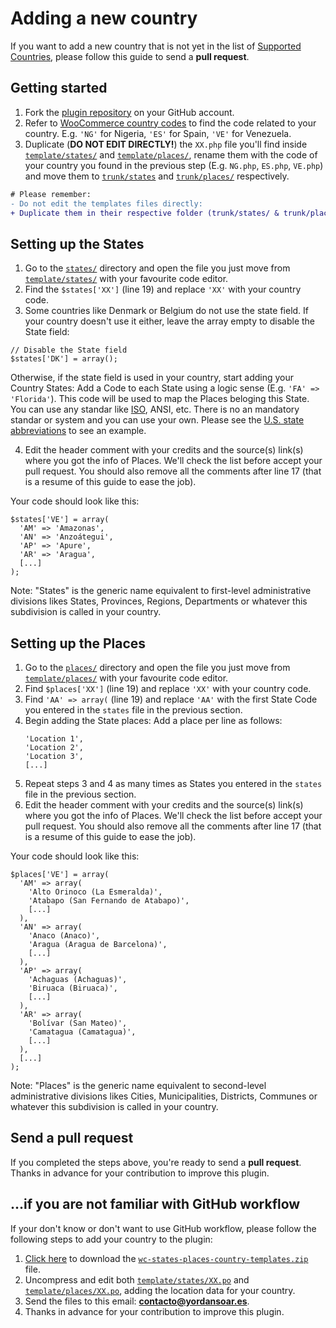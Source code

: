 # Adding a new country

If you want to add a new country that is not yet in the list of [Supported Countries](https://github.com/chitezh/woocommerce_states_places#supported-countries), please follow this guide to send a **pull request**.

## Getting started

1. Fork the [plugin repository](https://github.com/chitezh/woocommerce_states_places/) on your GitHub account.
2. Refer to [WooCommerce country codes](https://github.com/woocommerce/woocommerce/blob/master/i18n/countries.php) to find the code related to your country. E.g. `'NG'` for Nigeria, `'ES'` for Spain, `'VE'` for Venezuela.
3. Duplicate (**DO NOT EDIT DIRECTLY!**) the `XX.php` file you'll find inside [`template/states/`](https://github.com/chitezh/woocommerce_states_places/tree/master/templates/states) and [`template/places/`](https://github.com/chitezh/woocommerce_states_places/tree/master/templates/places), rename them with the code of your country you found in the previous step (E.g. `NG.php`, `ES.php`, `VE.php`) and move them to [`trunk/states`](https://github.com/chitezh/woocommerce_states_places/tree/master/trunk/states) and [`trunk/places/`](https://github.com/chitezh/woocommerce_states_places/tree/master/trunk/places) respectively.

```diff
# Please remember:
- Do not edit the templates files directly: 
+ Duplicate them in their respective folder (trunk/states/ & trunk/places/) and then update the country code.
```


## Setting up the States

1. Go to the [`states/`](https://github.com/chitezh/woocommerce_states_places/tree/master/trunk/states) directory and open the file you just move from [`template/states/`](https://github.com/chitezh/woocommerce_states_places/tree/master/templates/states) with your favourite code editor.
2. Find the `$states['XX']` (line 19) and replace `'XX'` with your country code.
3. Some countries like Denmark or Belgium do not use the state field. If your country doesn't use it either, leave the array empty to disable the State field:
```
// Disable the State field
$states['DK'] = array();
```

Otherwise, if the state field is used in your country, start adding your Country States: Add a Code to each State using a logic sense (E.g. `'FA' => 'Florida'`). This code will be used to map the Places beloging this State. You can use any standar like [ISO](https://www.iso.org/obp/ui/#search/code), ANSI, etc. There is no an mandatory standar or system and you can use your own. Please see the [U.S. state abbreviations](https://en.wikipedia.org/wiki/List_of_U.S._state_abbreviations) to see an example.

4. Edit the header comment with your credits and the source(s) link(s) where you got the info of Places. We'll check the list before accept your pull request. You should also remove all the comments after line 17 (that is a resume of this guide to ease the job).

Your code should look like this:

```
$states['VE'] = array(
  'AM' => 'Amazonas',
  'AN' => 'Anzoátegui',
  'AP' => 'Apure',
  'AR' => 'Aragua',
  [...]
);
```

Note: "States" is the generic name equivalent to first-level administrative divisions likes States, Provinces, Regions, Departments or whatever this subdivision is called in your country.

## Setting up the Places

1. Go to the [`places/`](https://github.com/chitezh/woocommerce_states_places/tree/master/trunk/places) directory and open the file you just move from [`template/places/`](https://github.com/chitezh/woocommerce_states_places/tree/master/templates/places) with your favourite code editor.
2. Find `$places['XX']` (line 19) and replace `'XX'` with your country code.
3. Find `'AA' => array(` (line 19) and replace `'AA'` with the first State Code you entered in the `states` file in the previous section.
4. Begin adding the State places: Add a place per line as follows:
   ```   
   'Location 1',
   'Location 2',
   'Location 3',
   [...]
   ```
5. Repeat steps 3 and 4 as many times as States you entered in the `states` file in the previous section.
6. Edit the header comment with your credits and the source(s) link(s) where you got the info of Places. We'll check the list before accept your pull request. You should also remove all the comments after line 17 (that is a resume of this guide to ease the job).

Your code should look like this:

```
$places['VE'] = array(
  'AM' => array(
    'Alto Orinoco (La Esmeralda)',
    'Atabapo (San Fernando de Atabapo)',
    [...]
  ),
  'AN' => array(
    'Anaco (Anaco)',
    'Aragua (Aragua de Barcelona)',
    [...]
  ),
  'AP' => array(
    'Achaguas (Achaguas)',
    'Biruaca (Biruaca)',
    [...]
  ),
  'AR' => array(
    'Bolívar (San Mateo)',
    'Camatagua (Camatagua)',
    [...]
  ),
  [...]
);
```

Note: "Places" is the generic name equivalent to second-level administrative divisions likes Cities, Municipalities, Districts, Communes or whatever this subdivision is called in your country.

## Send a pull request

If you completed the steps above, you're ready to send a **pull request**. Thanks in advance for your contribution to improve this plugin.

## ...if you are not familiar with GitHub workflow

If your don't know or don't want to use GitHub workflow, please follow the following steps to add your country to the plugin:

1. [Click here](https://github.com/chitezh/woocommerce_states_places/raw/master/templates/wc-states-places-country-templates.zip) to download the [`wc-states-places-country-templates.zip`](https://github.com/chitezh/woocommerce_states_places/raw/master/templates/wc-states-places-country-templates.zip) file. 
2. Uncompress and edit both [`template/states/XX.po`](https://github.com/chitezh/woocommerce_states_places/blob/master/templates/states/XX.php) and [`template/places/XX.po`](https://github.com/chitezh/woocommerce_states_places/blob/master/templates/places/XX.php), adding the location data for your country.
3. Send the files to this email: **contacto@yordansoar.es**.
4. Thanks in advance for your contribution to improve this plugin.
